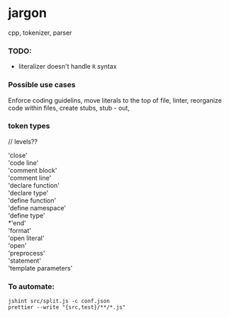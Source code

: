 jargon
======

cpp, tokenizer, parser

### TODO:
- literalizer doesn't handle `R` syntax 

### Possible use cases
Enforce coding guidelins, move literals to the top of file, linter, reorganize code within files, create stubs, stub - out,

### token types
// levels?? 

'close'  
'code line'  
'comment block'  
'comment line'  
'declare function'  
'declare type'  
'define function'  
'define namespace'  
'define type'  
*'end'  
'format'  
'open literal'  
'open'  
'preprocess'  
'statement'  
'template parameters'  

### To automate:
`jshint src/split.js -c conf.json`  
`prettier --write "{src,test}/**/*.js"`  